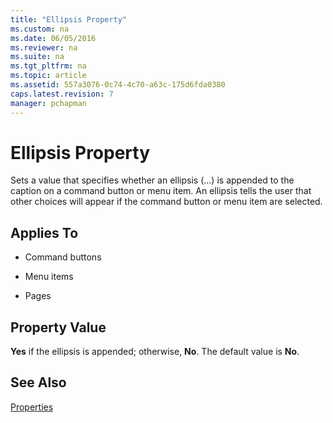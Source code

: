 ```yaml
---
title: "Ellipsis Property"
ms.custom: na
ms.date: 06/05/2016
ms.reviewer: na
ms.suite: na
ms.tgt_pltfrm: na
ms.topic: article
ms.assetid: 557a3076-0c74-4c70-a63c-175d6fda0380
caps.latest.revision: 7
manager: pchapman
---
```

# Ellipsis Property
Sets a value that specifies whether an ellipsis \(...\) is appended to the caption on a command button or menu item. An ellipsis tells the user that other choices will appear if the command button or menu item are selected.  
  
## Applies To  
  
-   Command buttons  
  
-   Menu items  
  
-   Pages  
  
## Property Value  
 **Yes** if the ellipsis is appended; otherwise, **No**. The default value is **No**.  
  
## See Also  
 [Properties](Properties.md)